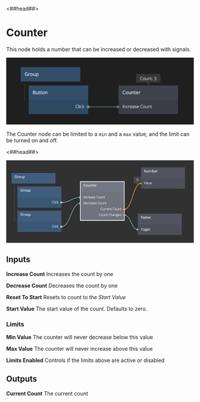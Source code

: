 <##head##>

# Counter

This node holds a <span class="ndl-data">number</span> that can be increased or decreased with <span class="ndl-signal">signals</span>.

![](counter_node.png)

The Counter node can be limited to a `min` and a `max` value, and the limit can be turned on and off.

<##head##>

![](counter.gif)

<div class = "node-inputs">

## Inputs

**Increase Count**
Increases the count by one

**Decrease Count**
Decreases the count by one

**Reset To Start**
Resets to count to the _Start Value_

**Start Value**
The start value of the count. Defaults to zero.

### Limits

**Min Value**
The counter will never decrease below this value

**Max Value**
The counter will never increase above this value

**Limits Enabled**
Controls if the limits above are active or disabled

</div>

<div class = "node-outputs">

## Outputs

**Current Count**
The current count

</div>

